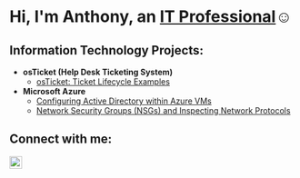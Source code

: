 <h1>Hi, I'm Anthony, an <a href="https://www.linkedin.com/in/anthony-tam-75482722b/">IT Professional</a>☺</h1>

<h2> Information Technology Projects:</h2>

- <b>osTicket (Help Desk Ticketing System)</b>
  - [osTicket: Ticket Lifecycle Examples](https://github.com/anthonytam13/osticket)
- <b>Microsoft Azure</b>
  - [Configuring Active Directory within Azure VMs](https://github.com/anthonytam13/active-directory)
  - [Network Security Groups (NSGs) and Inspecting Network Protocols](https://github.com/anthonytam13/anetwork-protocols)

<h2>Connect with me:</h2>

[<img align="left" alt="Josh | LinkedIn" width="22px" src="https://cdn.jsdelivr.net/npm/simple-icons@v3/icons/linkedin.svg" />][linkedin]

[linkedin]: https://www.linkedin.com/in/anthony-tam-75482722b/
